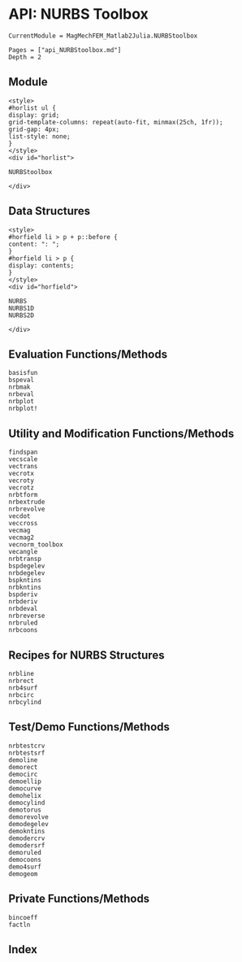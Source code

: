 # API: NURBS Toolbox

```@meta
CurrentModule = MagMechFEM_Matlab2Julia.NURBStoolbox
```

```@contents
Pages = ["api_NURBStoolbox.md"]
Depth = 2
```

## Module

```@raw html
<style>
#horlist ul {
display: grid;
grid-template-columns: repeat(auto-fit, minmax(25ch, 1fr));
grid-gap: 4px;
list-style: none;
}
</style>
<div id="horlist">
```

```@docs
NURBStoolbox
```

```@raw html
</div>
```

## Data Structures


```@raw html
<style>
#horfield li > p + p::before {
content: ": ";
}
#horfield li > p {
display: contents;
}
</style>
<div id="horfield">
```

```@docs
NURBS
NURBS1D
NURBS2D
```

```@raw html
</div>
```

## Evaluation Functions/Methods

```@docs
basisfun
bspeval
nrbmak
nrbeval
nrbplot
nrbplot!
```

## Utility and Modification Functions/Methods

```@docs
findspan
vecscale
vectrans
vecrotx
vecroty
vecrotz
nrbtform
nrbextrude
nrbrevolve
vecdot
veccross
vecmag
vecmag2
vecnorm_toolbox
vecangle
nrbtransp
bspdegelev
nrbdegelev
bspkntins
nrbkntins
bspderiv
nrbderiv
nrbdeval
nrbreverse
nrbruled
nrbcoons
```


## Recipes for NURBS Structures

```@docs
nrbline
nrbrect
nrb4surf
nrbcirc
nrbcylind
```

## Test/Demo Functions/Methods

```@docs
nrbtestcrv
nrbtestsrf
demoline
demorect
democirc
demoellip
democurve
demohelix
democylind
demotorus
demorevolve
demodegelev
demokntins
demodercrv
demodersrf
demoruled
democoons
demo4surf
demogeom
```

## Private Functions/Methods

```@docs
bincoeff
factln
```

## Index

```@index
```
